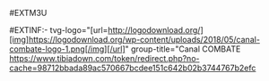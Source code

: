 #EXTM3U

#EXTINF:- tvg-logo="[url=http://logodownload.org/][img]https://logodownload.org/wp-content/uploads/2018/05/canal-combate-logo-1.png[/img][/url]" group-title="Canal COMBATE
https://www.tibiadown.com/token/redirect.php?no-cache=98712bbada89ac570667bcdee151c642b02b3744767b2efc
